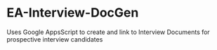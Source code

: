 # EA-Interview-DocGen
Uses Google AppsScript to create and link to Interview Documents for prospective interview candidates
